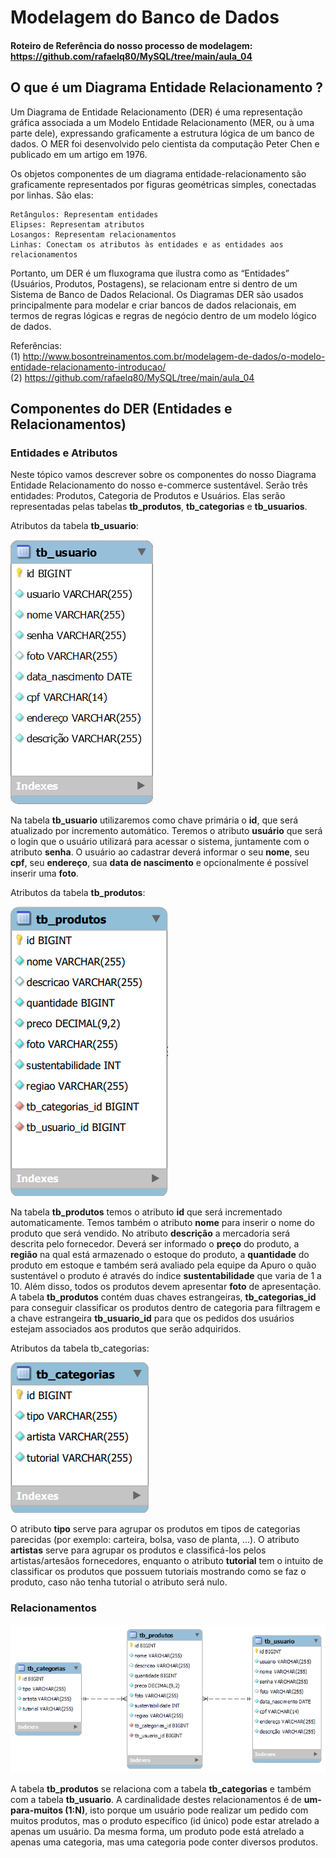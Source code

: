 # Modelagem do Banco de Dados
#### Roteiro de Referência do nosso processo de modelagem: https://github.com/rafaelq80/MySQL/tree/main/aula_04

## O que é um Diagrama Entidade Relacionamento ?


Um Diagrama de Entidade Relacionamento (DER) é uma representação gráfica associada a um Modelo Entidade Relacionamento (MER, ou à uma parte dele), expressando graficamente a estrutura lógica de um banco de dados.
O MER foi desenvolvido pelo cientista da computação Peter Chen e publicado em um artigo em 1976. 

Os objetos componentes de um diagrama entidade-relacionamento são graficamente representados por figuras geométricas simples, conectadas por linhas. São elas:

    Retângulos: Representam entidades
    Elipses: Representam atributos
    Losangos: Representam relacionamentos
    Linhas: Conectam os atributos às entidades e as entidades aos relacionamentos

Portanto, um DER é um fluxograma que ilustra como as “Entidades” (Usuários, Produtos, Postagens), se relacionam entre si dentro de um Sistema de Banco de Dados Relacional. Os Diagramas DER são usados principalmente para modelar e criar bancos de dados relacionais, em termos de regras lógicas e regras de negócio dentro de um modelo lógico de dados.

Referências: 
<br>(1) http://www.bosontreinamentos.com.br/modelagem-de-dados/o-modelo-entidade-relacionamento-introducao/
<br>(2) https://github.com/rafaelq80/MySQL/tree/main/aula_04

## Componentes do DER (Entidades e Relacionamentos)

### Entidades e Atributos

Neste tópico vamos descrever sobre os componentes do nosso Diagrama Entidade Relacionamento do nosso e-commerce sustentável. 
Serão três entidades: Produtos, Categoria de Produtos e Usuários. Elas serão representadas pelas tabelas **tb_produtos**, **tb_categorias** e **tb_usuarios**.

Atributos da tabela **tb_usuario**:

![Atributos da tabela **tb_usuario**](https://raw.githubusercontent.com/dimitrimarinho/Apuro--ProjetoIntegradorT52--Generation/main/Banco%20de%20Dados%20(MySQL)/Processo%20de%20Modelagem%20do%20Banco%20de%20Dados/imgs/tb_usuario.png)

Na tabela **tb_usuario** utilizaremos como chave primária o **id**, que será atualizado por incremento automático. Teremos o atributo **usuário** que será o login que o usuário utilizará para acessar o sistema, juntamente com o atributo **senha**. O usuário ao cadastrar deverá informar o seu **nome**, seu **cpf**, seu **endereço**, sua **data de nascimento** e opcionalmente é possível inserir uma **foto**.

Atributos da tabela **tb_produtos**:

![Atributos da tabela **tb_produtos**](https://raw.githubusercontent.com/dimitrimarinho/Apuro--ProjetoIntegradorT52--Generation/main/Banco%20de%20Dados%20(MySQL)/Processo%20de%20Modelagem%20do%20Banco%20de%20Dados/imgs/tb_produtos.png)

Na tabela **tb_produtos** temos o atributo **id** que será incrementado automaticamente. Temos também o atributo **nome** para inserir o nome do produto que será vendido. No atributo **descrição** a mercadoria será descrita pelo fornecedor. Deverá ser informado o **preço** do produto, a **região** na qual está armazenado o estoque do produto, a **quantidade** do produto em estoque e também será avaliado pela equipe da Apuro o quão sustentável o produto é através do índice **sustentabilidade** que varia de 1 a 10. Além disso, todos os produtos devem apresentar **foto** de apresentação. A tabela **tb_produtos** contém duas chaves estrangeiras, **tb_categorias_id** para conseguir classificar os produtos dentro de categoria para filtragem e a chave estrangeira **tb_usuario_id** para que os pedidos dos usuários estejam associados aos produtos que serão adquiridos.


Atributos da tabela tb_categorias:

![Atributos da tabela **tb_categorias**](https://github.com/dimitrimarinho/Apuro--ProjetoIntegradorT52--Generation/blob/main/Banco%20de%20Dados%20(MySQL)/Processo%20de%20Modelagem%20do%20Banco%20de%20Dados/imgs/tb_categorias.png)

O atributo **tipo** serve para agrupar os produtos em tipos de categorias parecidas (por exemplo: carteira, bolsa, vaso de planta, ...). O atributo **artistas** serve para agrupar os produtos e classificá-los pelos artistas/artesãos fornecedores, enquanto o atributo **tutorial** tem o intuito de classificar os produtos que possuem tutoriais mostrando como se faz o produto, caso não tenha tutorial o atributo será nulo.

### Relacionamentos

![**Relacionamentos**](https://github.com/dimitrimarinho/Apuro--ProjetoIntegradorT52--Generation/blob/main/Banco%20de%20Dados%20(MySQL)/Processo%20de%20Modelagem%20do%20Banco%20de%20Dados/imgs/modelagem.png)

A tabela **tb_produtos** se relaciona com a tabela **tb_categorias** e também com a tabela **tb_usuario**. A cardinalidade destes relacionamentos é de **um-para-muitos (1:N)**, isto porque um usuário pode realizar um pedido com muitos produtos, mas o produto específico (id único) pode estar atrelado a apenas um usuário. Da mesma forma, um produto pode está atrelado a apenas uma categoria, mas uma categoria pode conter diversos produtos. 
